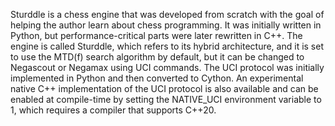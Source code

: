 Sturddle is a chess engine that was developed from scratch with the goal of helping the author learn about chess programming.
It was initially written in Python, but performance-critical parts were later rewritten in C++.
The engine is called Sturddle, which refers to its hybrid architecture, and it is set to use the MTD(f) search algorithm by default,
but it can be changed to Negascout or Negamax using UCI commands.
The UCI protocol was initially implemented in Python and then converted to Cython.
An experimental native C++ implementation of the UCI protocol is also available and can be enabled at compile-time
by setting the NATIVE_UCI environment variable to 1,
which requires a compiler that supports C++20.
